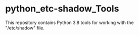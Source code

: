 # python_etc-shadow_Tools
This repository contains Python 3.8 tools for working with the "/etc/shadow" file.
